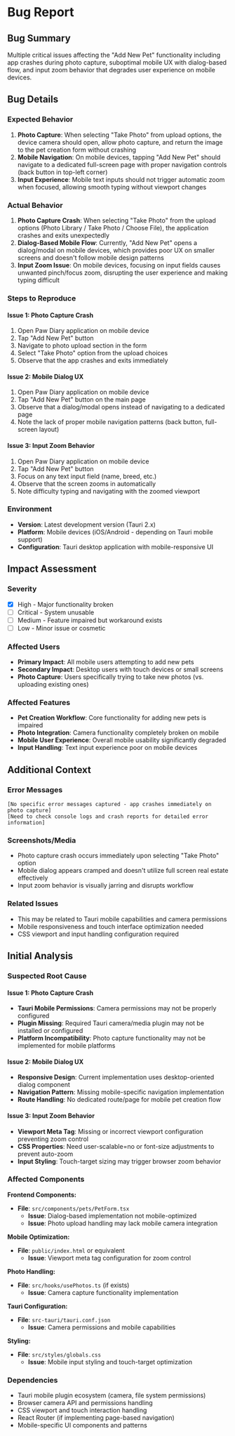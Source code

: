 # Bug Report

## Bug Summary

Multiple critical issues affecting the "Add New Pet" functionality including app crashes during photo capture, suboptimal mobile UX with dialog-based flow, and input zoom behavior that degrades user experience on mobile devices.

## Bug Details

### Expected Behavior

1. **Photo Capture**: When selecting "Take Photo" from upload options, the device camera should open, allow photo capture, and return the image to the pet creation form without crashing
2. **Mobile Navigation**: On mobile devices, tapping "Add New Pet" should navigate to a dedicated full-screen page with proper navigation controls (back button in top-left corner)
3. **Input Experience**: Mobile text inputs should not trigger automatic zoom when focused, allowing smooth typing without viewport changes

### Actual Behavior

1. **Photo Capture Crash**: When selecting "Take Photo" from the upload options (Photo Library / Take Photo / Choose File), the application crashes and exits unexpectedly
2. **Dialog-Based Mobile Flow**: Currently, "Add New Pet" opens a dialog/modal on mobile devices, which provides poor UX on smaller screens and doesn't follow mobile design patterns
3. **Input Zoom Issue**: On mobile devices, focusing on input fields causes unwanted pinch/focus zoom, disrupting the user experience and making typing difficult

### Steps to Reproduce

#### Issue 1: Photo Capture Crash
1. Open Paw Diary application on mobile device
2. Tap "Add New Pet" button
3. Navigate to photo upload section in the form
4. Select "Take Photo" option from the upload choices
5. Observe that the app crashes and exits immediately

#### Issue 2: Mobile Dialog UX
1. Open Paw Diary application on mobile device
2. Tap "Add New Pet" button on the main page
3. Observe that a dialog/modal opens instead of navigating to a dedicated page
4. Note the lack of proper mobile navigation patterns (back button, full-screen layout)

#### Issue 3: Input Zoom Behavior
1. Open Paw Diary application on mobile device
2. Tap "Add New Pet" button
3. Focus on any text input field (name, breed, etc.)
4. Observe that the screen zooms in automatically
5. Note difficulty typing and navigating with the zoomed viewport

### Environment

- **Version**: Latest development version (Tauri 2.x)
- **Platform**: Mobile devices (iOS/Android - depending on Tauri mobile support)
- **Configuration**: Tauri desktop application with mobile-responsive UI

## Impact Assessment

### Severity

- [x] High - Major functionality broken
- [ ] Critical - System unusable
- [ ] Medium - Feature impaired but workaround exists
- [ ] Low - Minor issue or cosmetic

### Affected Users

- **Primary Impact**: All mobile users attempting to add new pets
- **Secondary Impact**: Desktop users with touch devices or small screens
- **Photo Capture**: Users specifically trying to take new photos (vs. uploading existing ones)

### Affected Features

- **Pet Creation Workflow**: Core functionality for adding new pets is impaired
- **Photo Integration**: Camera functionality completely broken on mobile
- **Mobile User Experience**: Overall mobile usability significantly degraded
- **Input Handling**: Text input experience poor on mobile devices

## Additional Context

### Error Messages

```
[No specific error messages captured - app crashes immediately on photo capture]
[Need to check console logs and crash reports for detailed error information]
```

### Screenshots/Media

- Photo capture crash occurs immediately upon selecting "Take Photo" option
- Mobile dialog appears cramped and doesn't utilize full screen real estate effectively
- Input zoom behavior is visually jarring and disrupts workflow

### Related Issues

- This may be related to Tauri mobile capabilities and camera permissions
- Mobile responsiveness and touch interface optimization needed
- CSS viewport and input handling configuration required

## Initial Analysis

### Suspected Root Cause

#### Issue 1: Photo Capture Crash
- **Tauri Mobile Permissions**: Camera permissions may not be properly configured
- **Plugin Missing**: Required Tauri camera/media plugin may not be installed or configured
- **Platform Incompatibility**: Photo capture functionality may not be implemented for mobile platforms

#### Issue 2: Mobile Dialog UX
- **Responsive Design**: Current implementation uses desktop-oriented dialog component
- **Navigation Pattern**: Missing mobile-specific navigation implementation
- **Route Handling**: No dedicated route/page for mobile pet creation flow

#### Issue 3: Input Zoom Behavior
- **Viewport Meta Tag**: Missing or incorrect viewport configuration preventing zoom control
- **CSS Properties**: Need user-scalable=no or font-size adjustments to prevent auto-zoom
- **Input Styling**: Touch-target sizing may trigger browser zoom behavior

### Affected Components

**Frontend Components:**
- **File**: `src/components/pets/PetForm.tsx`
  - **Issue**: Dialog-based implementation not mobile-optimized
  - **Issue**: Photo upload handling may lack mobile camera integration

**Mobile Optimization:**
- **File**: `public/index.html` or equivalent
  - **Issue**: Viewport meta tag configuration for zoom control

**Photo Handling:**
- **File**: `src/hooks/usePhotos.ts` (if exists)
  - **Issue**: Camera capture functionality implementation

**Tauri Configuration:**
- **File**: `src-tauri/tauri.conf.json`
  - **Issue**: Camera permissions and mobile capabilities

**Styling:**
- **File**: `src/styles/globals.css`
  - **Issue**: Mobile input styling and touch-target optimization

### Dependencies

- Tauri mobile plugin ecosystem (camera, file system permissions)
- Browser camera API and permissions handling
- CSS viewport and touch interaction handling
- React Router (if implementing page-based navigation)
- Mobile-specific UI components and patterns
